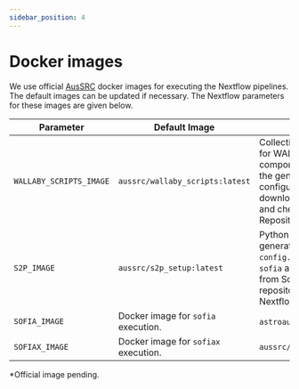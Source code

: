 ```yaml
---
sidebar_position: 4
---
```


# Docker images

We use official [AusSRC](https://hub.docker.com/u/aussrc) docker images for executing the Nextflow pipelines. The default images can be updated if necessary. The Nextflow parameters for these images are given below.

| Parameter | Default Image | Description |
|---|---|---|
| `WALLABY_SCRIPTS_IMAGE` | `aussrc/wallaby_scripts:latest` | Collection of Python scripts for WALLABY workflow components. This includes the generation of configuration files, downloading image cubes and checksum calculations. Repository found [here](https://github.com/AusSRC/WALLABY_components). |
| `S2P_IMAGE` | `aussrc/s2p_setup:latest` | Python script for the generation of `sofia.par` and `config.ini` required to run `sofia` and `sofiax`. Adapted from SoFiA-Admin repository found [here](https://github.com/SoFiA-Admin/s2p_setup) for Nextflow execution. |
| `SOFIA_IMAGE` | Docker image for `sofia` execution. | `astroaustin/sofiax:v0.0.5`* | 
| `SOFIAX_IMAGE` | Docker image for `sofiax` execution. | `aussrc/sofiax:latest` |

*Official image pending.